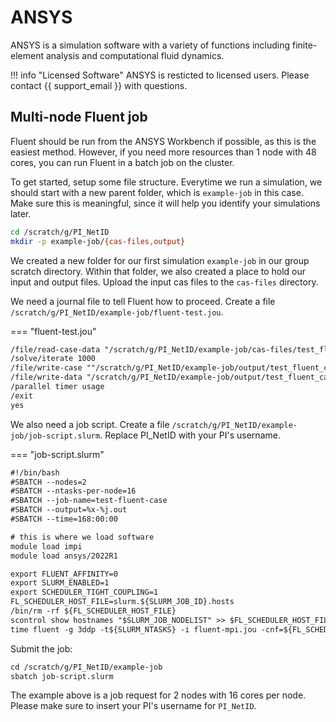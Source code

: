 # ANSYS

ANSYS is a simulation software with a variety of functions including finite-element analysis and computational fluid dynamics.

!!! info "Licensed Software"
    ANSYS is resticted to licensed users. Please contact {{ support_email }} with questions.

## Multi-node Fluent job

Fluent should be run from the ANSYS Workbench if possible, as this is the easiest method. However, if you need more resources than 1 node with 48 cores, you can run Fluent in a batch job on the cluster.

To get started, setup some file structure. Everytime we run a simulation, we should start with a new parent folder, which is `example-job` in this case. Make sure this is meaningful, since it will help you identify your simulations later.

```bash
cd /scratch/g/PI_NetID
mkdir -p example-job/{cas-files,output}
```

We created a new folder for our first simulation `example-job` in our group scratch directory. Within that folder, we also created a place to hold our input and output files. Upload the input cas files to the `cas-files` directory.

We need a journal file to tell Fluent how to proceed. Create a file `/scratch/g/PI_NetID/example-job/fluent-test.jou`.

=== "fluent-test.jou"

```txt
/file/read-case-data "/scratch/g/PI_NetID/example-job/cas-files/test_fluent_case"
/solve/iterate 1000
/file/write-case ""/scratch/g/PI_NetID/example-job/output/test_fluent_case.cas"
/file/write-data "/scratch/g/PI_NetID/example-job/output/test_fluent_case.data"
/parallel timer usage
/exit
yes
```

We also need a job script. Create a file `/scratch/g/PI_NetID/example-job/job-script.slurm`. Replace PI_NetID with your PI's username.

=== "job-script.slurm"

```txt
#!/bin/bash
#SBATCH --nodes=2
#SBATCH --ntasks-per-node=16
#SBATCH --job-name=test-fluent-case
#SBATCH --output=%x-%j.out
#SBATCH --time=168:00:00

# this is where we load software
module load impi
module load ansys/2022R1

export FLUENT_AFFINITY=0                             
export SLURM_ENABLED=1                               
export SCHEDULER_TIGHT_COUPLING=1                    
FL_SCHEDULER_HOST_FILE=slurm.${SLURM_JOB_ID}.hosts  
/bin/rm -rf ${FL_SCHEDULER_HOST_FILE}               
scontrol show hostnames "$SLURM_JOB_NODELIST" >> $FL_SCHEDULER_HOST_FILE 
time fluent -g 3ddp -t${SLURM_NTASKS} -i fluent-mpi.jou -cnf=${FL_SCHEDULER_HOST_FILE}
```

Submit the job:

```bash
cd /scratch/g/PI_NetID/example-job
sbatch job-script.slurm
```

The example above is a job request for 2 nodes with 16 cores per node. Please make sure to insert your PI's username for `PI_NetID`.
